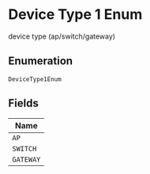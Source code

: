 
# Device Type 1 Enum

device type (ap/switch/gateway)

## Enumeration

`DeviceType1Enum`

## Fields

| Name |
|  --- |
| `AP` |
| `SWITCH` |
| `GATEWAY` |

